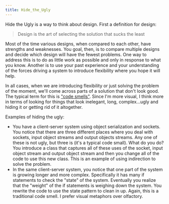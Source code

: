 ```yaml
---
title: Hide_the_Ugly
---
```

Hide the Ugly is a way to think about design. First a definition for design:
> Design is the art of selecting the solution that sucks the least

Most of the time various designs, when compared to each other, have strengths and weaknesses. You goal, then, is to compare multiple designs and decide which design will have the fewest problems. One way to address this is to do as little work as possible and only in response to what you know. Another is to use your past experience and your understanding of the forces driving a system to introduce flexibility where you hope it will help.

In all cases, when we are introducing flexibility or just solving the problem of the moment, we'll come across parts of a solution that don't look good. The typical term for this is ["code smells"](http://en.wikipedia.org/wiki/Code_smell). Since I'm more visual, I think more in terms of looking for things that look inelegant, long, complex...ugly and hiding it or getting rid of it altogether.

Examples of hiding the ugly:
* You have a client-server system using object serialization and sockets. You notice that there are three different places where you deal with sockets, input object streams and output objects streams. Any one of these is not ugly, but three is (it's a typical code small). What do you do? You introduce a class that captures all of these uses of the socket, input object stream and output object stream and then you change all of the code to use this new class. This is an example of using indirection to solve the problem.
* In the same client-server system, you notice that one part of the system is growing longer and more complex. Specifically it has many if statements to check the "state" of the system. Eventually you realize that the "weight" of the if statements is weighing down the system. You rewrite the code to use the state pattern to clean in up. Again, this is a traditional code smell. I prefer visual metaphors over olfactory.